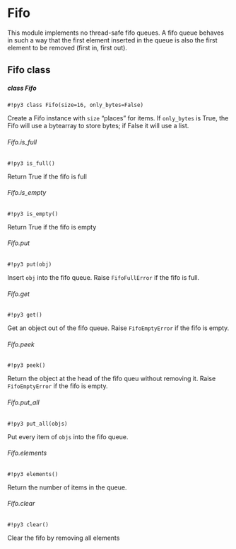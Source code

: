 # Fifo

This module implements no thread-safe fifo queues.
A fifo queue behaves in such a way that the first element inserted in the queue is also the first element to be removed (first in, first out).

## Fifo class

##### class Fifo

```#!py3 class Fifo(size=16, only_bytes=False)```

Create a Fifo instance with ```size``` “places” for items.
If ```only_bytes``` is True, the Fifo will use a bytearray to store bytes; if False it will use a list.

###### Fifo.is_full

```#!py3 is_full()```

Return True if the fifo is full

###### Fifo.is_empty

```#!py3 is_empty()```

Return True if the fifo is empty

###### Fifo.put

```#!py3 put(obj)```

Insert ```obj``` into the fifo queue. Raise ```FifoFullError``` if the fifo is full.

###### Fifo.get

```#!py3 get()```

Get an object out of the fifo queue. Raise ```FifoEmptyError``` if the fifo is empty.

###### Fifo.peek

```#!py3 peek()```

Return the object at the head of the fifo queu without removing it. Raise ```FifoEmptyError``` if the fifo is empty.

###### Fifo.put_all

```#!py3 put_all(objs)```

Put every item of ```objs``` into the fifo queue.

###### Fifo.elements

```#!py3 elements()```

Return the number of items in the queue.

###### Fifo.clear

```#!py3 clear()```

Clear the fifo by removing all elements
<!--stackedit_data:
eyJoaXN0b3J5IjpbMTk0MDc5MDkzM119
-->